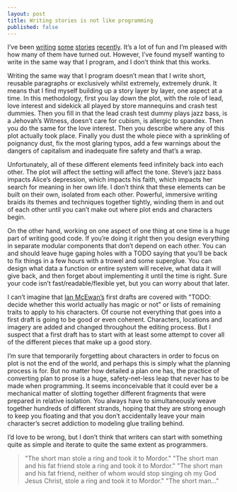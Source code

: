 ```yaml
---
layout: post
title: Writing stories is not like programming
published: false
---
```

I’ve been [writing](http://robertheaton.com/2016/04/09/in-context/) [some](http://robertheaton.com/2016/02/23/there-was-only-time-like-the-present/) [stories](http://robertheaton.com/2016/01/21/he-whispered-carelessly/) [recently](http://robertheaton.com/2015/11/30/a-day-at-the-free-market/). It’s a lot of fun and I’m pleased with how many of them have turned out. However, I’ve found myself wanting to write in the same way that I program, and I don’t think that this works.

Writing the same way that I program doesn’t mean that I write short, reusable paragraphs or exclusively whilst extremely, extremely drunk. It means that I find myself building up a story layer by layer, one aspect at a time. In this methodology, first you lay down the plot, with the role of lead, love interest and sidekick all played by store mannequins and crash test dummies. Then you fill in that the lead crash test dummy plays jazz bass, is a Jehovah’s Witness, doesn’t care for cubism, is allergic to spandex. Then you do the same for the love interest. Then you describe where any of this plot actually took place. Finally you dust the whole piece with a sprinkling of poignancy dust, fix the most glaring typos, add a few warnings about the dangers of capitalism and inadequate fire safety and that’s a wrap.

Unfortunately, all of these different elements feed infinitely back into each other. The plot will affect the setting will affect the tone. Steve’s jazz bass impacts Alice’s depression, which impacts his faith, which impacts her search for meaning in her own life. I don’t think that these elements can be built on their own, isolated from each other. Powerful, immersive writing braids its themes and techniques together tightly, winding them in and out of each other until you can’t make out where plot ends and characters begin.

On the other hand, working on one aspect of one thing at one time is a huge part of writing good code. If you’re doing it right then you design everything in separate modular components that don’t depend on each other. You can and should leave huge gaping holes with a TODO saying that you’ll be back to fix things in a few hours with a trowel and some superglue. You can design what data a function or entire system will receive, what data it will give back, and then forget about implementing it until the time is right. Sure your code isn’t fast/readable/flexible yet, but you can worry about that later.

I can’t imagine that [Ian McEwan’s](https://en.wikipedia.org/wiki/Ian_McEwan) first drafts are covered with "TODO: decide whether this world actually has magic or not" or lists of remaining traits to apply to his characters. Of course not everything that goes into a first draft is going to be good or even coherent. Characters, locations and imagery are added and changed throughout the editing process. But I suspect that a first draft has to start with at least some attempt to cover all of the different pieces that make up a good story.

I’m sure that temporarily forgetting about characters in order to focus on plot is not the end of the world, and perhaps this is simply what the planning process is for. But no matter how detailed a plan one has, the practice of converting plan to prose is a huge, safety-net-less leap that never has to be made when programming. It seems inconceivable that it could ever be a mechanical matter of slotting together different fragments that were prepared in relative isolation.  You always have to simultaneously weave together hundreds of different strands, hoping that they are strong enough to keep you floating and that you don’t accidentally leave your main character’s secret addiction to modeling glue trailing behind.

I’d love to be wrong, but I don’t think that writers can start with something quite as simple and iterate to quite the same extent as programmers.

> "The short man stole a ring and took it to Mordor."
> "The short man and his fat friend stole a ring and took it to Mordor."
> "The short man and his fat friend, neither of whom would stop singing oh my God Jesus Christ, stole a ring and took it to Mordor."
> "The short man..."
